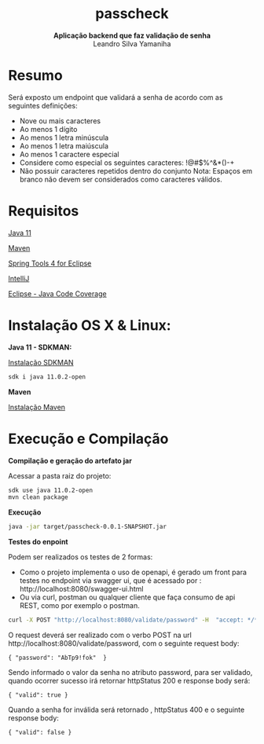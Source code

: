 <h1 align="center">passcheck</h1>

<p align="center">
 <b>Aplicação backend que faz validação de senha</b></br>
  <span>Leandro Silva Yamaniha </sub>
</p>

# Resumo

Será exposto um endpoint que validará a senha de acordo com as seguintes definições:
- Nove ou mais caracteres
- Ao menos 1 dígito
- Ao menos 1 letra minúscula
- Ao menos 1 letra maiúscula
- Ao menos 1 caractere especial
- Considere como especial os seguintes caracteres: !@#$%^&*()-+
- Não possuir caracteres repetidos dentro do conjunto
Nota: Espaços em branco não devem ser considerados como caracteres válidos.

# Requisitos

[Java 11](https://www.oracle.com/java/technologies/javase-jdk11-downloads.html)

[Maven](https://maven.apache.org/)

[Spring Tools 4 for Eclipse](https://spring.io/tools) 

[IntelliJ](https://www.jetbrains.com/pt-br/idea/)

[Eclipse - Java Code Coverage](https://www.eclemma.org/)

# Instalação OS X & Linux:

**Java 11 - SDKMAN:**

[Instalação SDKMAN](https://sdkman.io/install)
```sh
sdk i java 11.0.2-open
```

**Maven**

[Instalação Maven](https://maven.apache.org/install.html)


# Execução e Compilação

**Compilação e geração do artefato jar**

Acessar a pasta raiz do projeto:

```sh
sdk use java 11.0.2-open
mvn clean package
```

**Execução**

```sh
java -jar target/passcheck-0.0.1-SNAPSHOT.jar
```

**Testes do enpoint**

Podem ser realizados os testes de 2 formas:
- Como o projeto implementa o uso de openapi, é gerado um front para testes no endpoint via swagger ui, que é acessado por : http://localhost:8080/swagger-ui.html
- Ou via curl, postman ou qualquer cliente que faça consumo de api REST, como por exemplo o postman. 

```sh
curl -X POST "http://localhost:8080/validate/password" -H  "accept: */*" -H  "Content-Type: application/json" -d "{\"password\":\"AbTp9!fok\"}"
```

O request deverá ser realizado com o verbo POST na url http://localhost:8080/validate/password, com o seguinte request body:
```
{ "password": "AbTp9!fok"  }
```

Sendo informado o valor da senha no atributo password, para ser validado, quando ocorrer sucesso irá retornar httpStatus 200 e response body será:
```
{ "valid": true }
```

Quando a senha for inválida será retornado , httpStatus 400 e o seguinte response body:
```
{ "valid": false }
```

